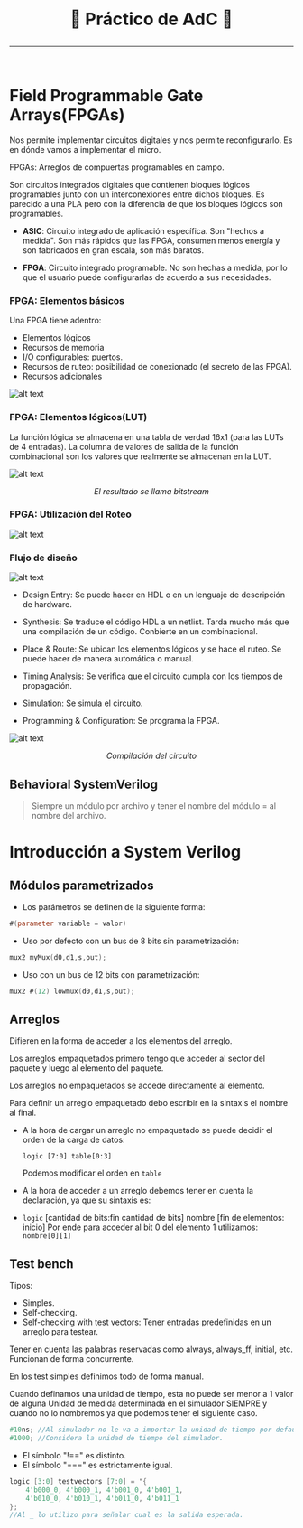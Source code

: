<br>
<p align="center" style="font-size:30px"><strong>🔧 Práctico de AdC 🔧
</strong></p>

---

<br>

# Field Programmable Gate Arrays(FPGAs)

Nos permite implementar circuitos digitales y nos permite reconfigurarlo. Es en dónde vamos a implementar el micro.

FPGAs: Arreglos de compuertas programables en campo.

Son circuitos integrados digitales que contienen bloques lógicos programables junto con un interconexiones entre dichos bloques. Es parecido a una PLA pero con la diferencia de que los bloques lógicos son programables.

- **ASIC**: Circuito integrado de aplicación específica. Son "hechos a medida". Son más rápidos que las FPGA, consumen menos energía y son fabricados en gran escala, son más baratos.

- **FPGA**: Circuito integrado programable. No son hechas a medida, por lo que el usuario puede configurarlas de acuerdo a sus necesidades.

### FPGA: Elementos básicos
Una FPGA tiene adentro:
- Elementos lógicos
- Recursos de memoria
- I/O configurables: puertos.
- Recursos de ruteo: posibilidad de conexionado (el secreto de las FPGA).
- Recursos adicionales

![alt text](imgs/image-7.png)

### FPGA: Elementos lógicos(LUT)
La función lógica se almacena en una tabla de verdad 16x1 (para las LUTs de 4 entradas). La columna de valores de salida de la función combinacional son los valores que realmente se almacenan en la LUT.

![alt text](imgs/image-8.png)
<p style="text-align: center;"><em>El resultado se llama bitstream</em></p>

### FPGA: Utilización del Roteo

![alt text](imgs/image-9.png)

### Flujo de diseño
![alt text](imgs/image-10.png)

- Design Entry: Se puede hacer en HDL o en un lenguaje de descripción de hardware.

- Synthesis: Se traduce el código HDL a un netlist. Tarda mucho más que una compilación de un código. Conbierte en un combinacional.

- Place & Route: Se ubican los elementos lógicos y se hace el ruteo. Se puede hacer de manera automática o manual.

- Timing Analysis: Se verifica que el circuito cumpla con los tiempos de propagación.

- Simulation: Se simula el circuito.

- Programming & Configuration: Se programa la FPGA.

![alt text](imgs/image-11.png)
<p style="text-align: center;"><em>Compilación del circuito</em></p>


## Behavioral SystemVerilog
> Siempre un módulo por archivo y tener el nombre del módulo = al nombre del archivo.

#  Introducción a System Verilog
## Módulos parametrizados
* Los parámetros se definen de la siguiente forma:
```verilog
#(parameter variable = valor)
```
* Uso por defecto con un bus de 8 bits sin parametrización:
```verilog
mux2 myMux(d0,d1,s,out);
```

* Uso con un bus de 12 bits con parametrización:
```verilog
mux2 #(12) lowmux(d0,d1,s,out);
```

## Arreglos
Difieren en la forma de acceder a los elementos del arreglo.

Los arreglos empaquetados primero tengo que acceder al sector del paquete y luego al elemento del paquete.

Los arreglos no empaquetados se accede directamente al elemento.

Para definir un arreglo empaquetado debo escribir en la sintaxis el nombre al final.

* A la hora de cargar un arreglo no empaquetado se puede decidir el orden de la carga de datos:

    `logic [7:0] table[0:3]`

  Podemos modificar el orden en `table`

* A la hora de acceder a un arreglo debemos tener en cuenta la declaración, ya que su sintaxis es: 
* `logic` [cantidad de bits:fin cantidad de bits] nombre [fin de elementos: inicio]
Por ende para acceder al bit 0 del elemento 1 utilizamos: `nombre[0][1]`

## Test bench
Tipos:
 * Simples.
 * Self-checking.
 * Self-checking with test vectors: Tener entradas predefinidas en un arreglo para testear.

Tener en cuenta las palabras reservadas como always, always_ff, initial, etc. Funcionan de forma concurrente. 

En los test simples definimos todo de forma manual.

Cuando definamos una unidad de tiempo, esta no puede ser menor a 1 valor de alguna Unidad de medida determinada en el simulador SIEMPRE y cuando no lo nombremos ya que podemos tener el siguiente caso.

```verilog
#10ns; //Al simulador no le va a importar la unidad de tiempo por default
#1000; //Considera la unidad de tiempo del simulador.
```
* El símbolo "!==" es distinto.
* El símbolo "===" es estrictamente igual.

```verilog
logic [3:0] testvectors [7:0] = '{
    4'b000_0, 4'b000_1, 4'b001_0, 4'b001_1,
    4'b010_0, 4'b010_1, 4'b011_0, 4'b011_1
};
//Al _ lo utilizo para señalar cual es la salida esperada.
```


